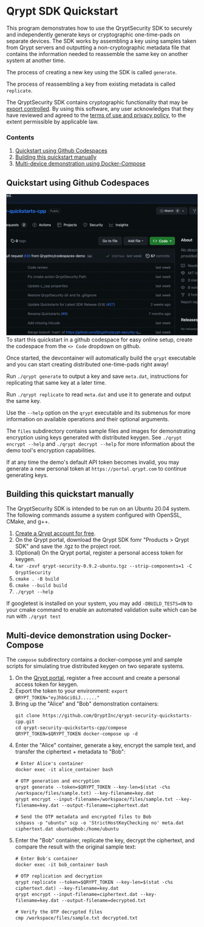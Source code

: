 # Qrypt SDK Quickstart
This program demonstrates how to use the QryptSecurity SDK to securely and independently generate keys or cryptographic one-time-pads on separate devices. The SDK works by assembling a key using samples taken from Qrypt servers and outputting a non-cryptographic metadata file that contains the information needed to reassemble the same key on another system at another time.

The process of creating a new key using the SDK is called `generate`.

The process of reassembling a key from existing metadata is called `replicate`.

The QryptSecurity SDK contains cryptographic functionality that may be [export controlled](https://www.qrypt.com/terms). By using this software, any user acknowledges that they have reviewed and agreed to the [terms of use and privacy policy](https://www.qrypt.com/terms), to the extent permissible by applicable law.

### Contents
1. [Quickstart using Github Codespaces](#quickstart-using-github-codespaces)
1. [Building this quickstart manually](#building-this-quickstart-manually)
1. [Multi-device demonstration using Docker-Compose](#multi-device-demonstration-using-docker-compose)

## Quickstart using Github Codespaces
![Codespaces Setup](res/codespace_setup.gif)
To start this quickstart in a github codespace for easy online setup, create the codespace from the `<> Code` dropdown on github.

Once started, the devcontainer will automatically build the `qrypt` executable and you can start creating distributed one-time-pads right away!

Run `./qrypt generate` to output a key and save `meta.dat`, instructions for replicating that same key at a later time.

Run `./qrypt replicate` to read `meta.dat` and use it to generate and output the same key.

Use the `--help` option on the `qrypt` executable and its submenus for more information on available operations and their optional arguments.

The `files` subdirectory contains sample files and images for demonstrating encryption using keys generated with distributed keygen. See `./qrypt encrypt --help` and `./qrypt decrypt --help` for more information about the demo tool's encryption capabilities.

If at any time the demo's default API token becomes invalid, you may generate a new personal token at `https://portal.qrypt.com` to continue generating keys.

## Building this quickstart manually
The QryptSecurity SDK is intended to be run on an Ubuntu 20.04 system. The following commands assume a system configured with OpenSSL, CMake, and g++.

1. [Create a Qrypt account for free](https://portal.qrypt.com/register).
1. On the Qrypt portal, download the Qrypt SDK fomr "Products > Qrypt SDK" and save the .tgz to the project root.
1. (Optional) On the Qrypt portal, register a personal access token for keygen.
1. `tar -zxvf qrypt-security-0.9.2-ubuntu.tgz --strip-components=1 -C QryptSecurity`
1. `cmake . -B build`
1. `cmake --build build`
1. `./qrypt --help`

If googletest is installed on your system, you may add `-DBUILD_TESTS=ON` to your cmake command to enable an automated
validation suite which can be run with `./qrypt test`

## Multi-device demonstration using Docker-Compose
The `compose` subdirectory contains a docker-compose.yml and sample scripts for simulating true distributed keygen on two separate systems.

1. On the [Qrypt portal](https://portal.qrypt.com/register), register a free account and create a personal access token for keygen.
1. Export the token to your environment: `export QRYPT_TOKEN="eyJhbGciOiJ......"`
1. Bring up the "Alice" and "Bob" demonstration containers:
    ```
    git clone https://github.com/QryptInc/qrypt-security-quickstarts-cpp.git
    cd qrypt-security-quickstarts-cpp/compose
    QRYPT_TOKEN=$QRYPT_TOKEN docker-compose up -d
    ```
1. Enter the "Alice" container, generate a key, encrypt the sample text, and transfer the ciphertext + metadata to "Bob":
    ```
    # Enter Alice's container
    docker exec -it alice_container bash
    ```
    ```
    # OTP generation and encryption
    qrypt generate --token=$QRYPT_TOKEN --key-len=$(stat -c%s /workspace/files/sample.txt) --key-filename=key.dat
    qrypt encrypt --input-filename=/workspace/files/sample.txt --key-filename=key.dat --output-filename=ciphertext.dat
    ```
    ```
    # Send the OTP metadata and encrypted files to Bob
    sshpass -p "ubuntu" scp -o 'StrictHostKeyChecking no' meta.dat ciphertext.dat ubuntu@bob:/home/ubuntu
    ```
1. Enter the "Bob" container, replicate the key, decrypt the ciphertext, and compare the result with the original sample text:
    ```
    # Enter Bob's container
    docker exec -it bob_container bash
    ```
    ```
    # OTP replication and decryption
    qrypt replicate --token=$QRYPT_TOKEN --key-len=$(stat -c%s ciphertext.dat) --key-filename=key.dat
    qrypt encrypt --input-filename=ciphertext.dat --key-filename=key.dat --output-filename=decrypted.txt
    ```
    ```
    # Verify the OTP decrypted files
    cmp /workspace/files/sample.txt decrypted.txt
    ```
